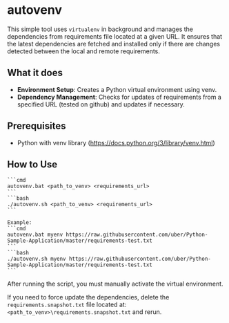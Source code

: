 # autovenv

This simple tool uses `virtualenv` in background and manages the dependencies from requirements file located at a given URL. It ensures that the latest dependencies are fetched and installed only if there are changes detected between the local and remote requirements.

## What it does
- **Environment Setup**: Creates a Python virtual environment using venv.
- **Dependency Management**: Checks for updates of requirements from a specified URL (tested on github) and updates if necessary.

## Prerequisites

- Python with venv library (https://docs.python.org/3/library/venv.html)

## How to Use
    ```cmd
    autovenv.bat <path_to_venv> <requirements_url>
    ```
    ```bash
    ./autovenv.sh <path_to_venv> <requirements_url>
    ```

    Example:
    ```cmd
    autovenv.bat myenv https://raw.githubusercontent.com/uber/Python-Sample-Application/master/requirements-test.txt
    ```
    ```bash
    ./autovenv.sh myenv https://raw.githubusercontent.com/uber/Python-Sample-Application/master/requirements-test.txt
    ```

After running the script, you must manually activate the virtual environment.

If you need to force update the dependencies, delete the `requirements.snapshot.txt` file located at: `<path_to_venv>\requirements.snapshot.txt` and rerun.

